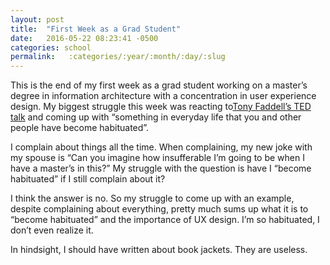 ```yaml
---
layout: post
title:  "First Week as a Grad Student"
date:   2016-05-22 08:23:41 -0500
categories: school
permalink:   :categories/:year/:month/:day/:slug
---
```

This is the end of my first week as a grad student working on a master’s degree in information architecture with a concentration in user experience design. My biggest struggle this week was reacting to[Tony Faddell’s TED talk](https://www.ted.com/talks/tony_fadell_the_first_secret_of_design_is_noticing?language=en) and coming up with “something in everyday life that you and other people have become habituated”.

I complain about things all the time. When complaining, my new joke with my spouse is “Can you imagine how insufferable I’m going to be when I have a master’s in this?” My struggle with the question is have I “become habituated” if I still complain about it?

I think the answer is no. So my struggle to come up with an example, despite complaining about everything, pretty much sums up what it is to “become habituated” and the importance of UX design. I’m so habituated, I don’t even realize it.

In hindsight, I should have written about book jackets. They are useless.
